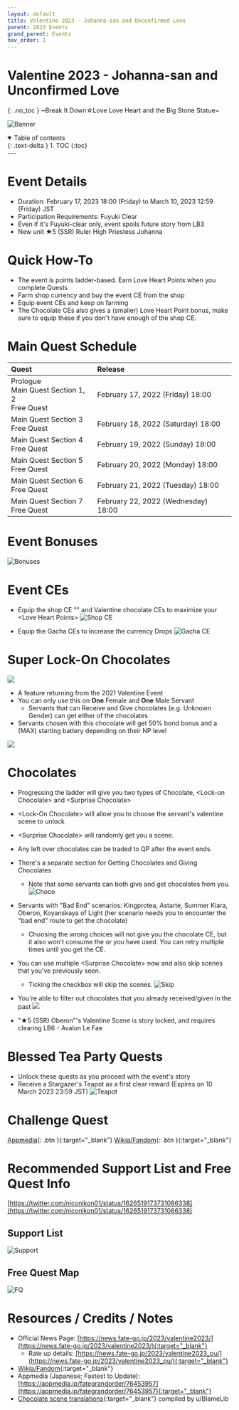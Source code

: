 ```yaml
---
layout: default
title: Valentine 2023 - Johanna-san and Unconfirmed Love
parent: 2023 Events
grand_parent: Events
nav_order: 1
---
```

# Valentine 2023 - Johanna-san and Unconfirmed Love
{: .no_toc }
~Break It Down☆Love Love Heart and the Big Stone Statue~

![Banner](https://news.fate-go.jp/wp-content/uploads/2023/valentine2023_full_mynxl/top_banner.png)

<details open markdown="block">
  <summary>
    Table of contents
  </summary>
  {: .text-delta }
1. TOC
{:toc}
</details>
---

# Event Details
- Duration: February 17, 2023 18:00 (Friday) to March 10, 2023 12:59 (Friday) JST
- Participation Requirements: Fuyuki Clear
- Even if it's Fuyuki-clear only, event spoils future story from LB3
- New unit ★5 (SSR) Ruler High Priestess Johanna

# Quick How-To
- The event is points ladder-based. Earn Love Heart Points when you complete Quests
- Farm shop currency and buy the event CE from the shop
- Equip event CEs and keep on farming
- The Chocolate CEs also gives a (smaller) Love Heart Point bonus, make sure to equip these if you don't have enough of the shop CE.

# Main Quest Schedule

| Quest | Release |
| :-- | :-- |
| Prologue<br/>Main Quest Section 1, 2<br/>Free Quest | February 17, 2022 (Friday) 18:00 |
| Main Quest Section 3<br/>Free Quest | February 18, 2022 (Saturday) 18:00 |
| Main Quest Section 4<br/>Free Quest | February 19, 2022 (Sunday) 18:00 |
| Main Quest Section 5<br/>Free Quest | February 20, 2022 (Monday) 18:00 |
| Main Quest Section 6<br/>Free Quest | February 21, 2022 (Tuesday) 18:00 |
| Main Quest Section 7<br/>Free Quest | February 22, 2022 (Wednesday) 18:00 |

# Event Bonuses
![Bonuses](https://pbs.twimg.com/media/FpKObKbaIAEpaov?format=jpg&name=4096x4096)

# Event CEs
- Equip the shop CE "" and Valentine chocolate CEs to maximize your &lt;Love Heart Points&gt;
![Shop CE](https://news.fate-go.jp/wp-content/uploads/2023/valentine2023_full_mynxl/info_image_07.png)

- Equip the Gacha CEs to increase the currency Drops
![Gacha CE](https://news.fate-go.jp/wp-content/uploads/2023/valentine2023_full_02_vcmpk/info_image_01.png)

# Super Lock-On Chocolates

![](https://news.fate-go.jp/wp-content/uploads/2023/valentine2023_full_mynxl/info_item_02.png)

- A feature returning from the 2021 Valentine Event
- You can only use this on **One** Female and **One** Male Servant
  - Servants that can Receive and Give chocolates (e.g. Unknown Gender) can get either of the chocolates
- Servants chosen with this chocolate will get 50% bond bonus and a (MAX) starting battery depending on their NP level

![](https://news.fate-go.jp/wp-content/uploads/2023/valentine2023_full_mynxl/info_image_04.png)
  
# Chocolates
- Progressing the ladder will give you two types of Chocolate, &lt;Lock-on Chocolate&gt; and &lt;Surprise Chocolate&gt;
- &lt;Lock-On Chocolate&gt; will allow you to choose the servant's valentine scene to unlock
- &lt;Surprise Chocolate&gt; will randomly get you a scene.
- Any left over chocolates can be traded to QP after the event ends.
- There's a separate section for Getting Chocolates and Giving Chocolates
    - Note that some servants can both give and get chocolates from you.
![Choco](https://news.fate-go.jp/wp-content/uploads/2022/valentine2022_full_mxzlw/info_image_01.png)

- Servants with "Bad End" scenarios: Kingprotea, Astarte, Summer Kiara, Oberon, Koyanskaya of Light (her scenario needs you to encounter the "bad end" route to get the chocolate)
    - Choosing the wrong choices will not give you the chocolate CE, but it also won't consume the <Lock-on Chocolate> or <Surprise Chocolate> you have used. You can retry multiple times until you get the CE.
- You can use multiple &lt;Surprise Chocolate&gt; now and also skip scenes that you've previously seen.
    - Ticking the checkbox will skip the scenes.
![Skip](https://news.fate-go.jp/wp-content/uploads/2022/valentine2022_full_mxzlw/info_image_03.png)
  
- You're able to filter out chocolates that you already received/given in the past
![](https://news.fate-go.jp/wp-content/uploads/2023/valentine2023_full_mynxl/info_image_03.png)

- "★5 (SSR) Oberon"'s Valentine Scene is story locked, and requires clearing LB6 - Avalon Le Fae

# Blessed Tea Party Quests
- Unlock these quests as you proceed with the event's story
- Receive a Stargazer's Teapot as a first clear reward (Expires on 10 March 2023 23:59 JST)
![Teapot](https://news.fate-go.jp/wp-content/uploads/2023/valentine2023_full_mynxl/info_item_03.png)

# Challenge Quest
[Appmedia](){: .btn }{:target="_blank"}
[Wikia/Fandom](https://fategrandorder.fandom.com/wiki/Valentine_2023/Challenge_Quest){: .btn }{:target="_blank"}

# Recommended Support List and Free Quest Info
[https://twitter.com/niconikon01/status/1626519173731086338](https://twitter.com/niconikon01/status/1626519173731086338)

## Support List

![Support](https://pbs.twimg.com/media/FpKOcZ1aEAAdYWo?format=jpg&name=large)

## Free Quest Map

![FQ](https://pbs.twimg.com/media/FpKOaPnaIAAuxNV?format=jpg&name=4096x4096)

# Resources / Credits / Notes

- Official News Page: [https://news.fate-go.jp/2023/valentine2023/](https://news.fate-go.jp/2023/valentine2023/){:target="_blank"}
    - Rate up details: [https://news.fate-go.jp/2023/valentine2023_pu/](https://news.fate-go.jp/2023/valentine2023_pu/){:target="_blank"}
- [Wikia/Fandom](https://fategrandorder.fandom.com/wiki/Valentine_2023){:target="_blank"}
- Appmedia (Japanese; Fastest to Update): [https://appmedia.jp/fategrandorder/76453957](https://appmedia.jp/fategrandorder/76453957){:target="_blank"}
- [Chocolate scene translations](https://redd.it/1140etc){:target="_blank"} compiled by u/BlameLib